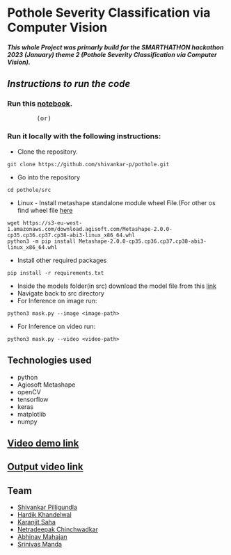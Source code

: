# Pothole Severity Classification via Computer Vision
##### This whole Project was primarly build for the SMARTHATHON hackathon 2023 (January) theme 2 (Pothole Severity Classification via Computer Vision).

## _Instructions to run the code_
### Run this [notebook](https://colab.research.google.com/drive/153bOqpGplhfOoz8-_T6x5dmdYNLEN5_l?usp=sharing).
 <pre>        (or)           </pre>
### Run it locally with the following instructions:
- Clone the repository.
```console
git clone https://github.com/shivankar-p/pothole.git
```
- Go into the repository
```console
cd pothole/src
```
- Linux - Install metashape standalone module wheel File.(For other os find wheel file [here](https://www.agisoft.com/downloads/installer/)
```console
wget https://s3-eu-west-1.amazonaws.com/download.agisoft.com/Metashape-2.0.0-cp35.cp36.cp37.cp38-abi3-linux_x86_64.whl
python3 -m pip install Metashape-2.0.0-cp35.cp36.cp37.cp38-abi3-linux_x86_64.whl
```
- Install other required packages
```console
pip install -r requirements.txt
```
- Inside the models folder(in src) download the model file from this [link](https://drive.google.com/file/d/17IY3CnSz7AaIXwE7Q8RSkAV4_6UPiO6-/view)
- Navigate back to src directory
- For Inference on image run:
```console
python3 mask.py --image <image-path>
```
- For Inference on video run:
```console
python3 mask.py --video <video-path>
```
## Technologies used
- python
- Agiosoft Metashape
- openCV
- tensorflow
- keras
- matplotlib
- numpy

## [Video demo link](https://www.loom.com/share/7d5adefb710f417ea959711a2066a547)

## [Output video link](https://www.youtube.com/watch?v=9Fv6yXQz52g)


## Team
- [Shivankar Pilligundla](https://www.linkedin.com/in/shivankar-pilligundla-a1112a201/)
- [Hardik Khandelwal](https://www.linkedin.com/in/hardik-khandelwal-533599205/)
- [Karanjit Saha](https://www.linkedin.com/in/karanjit-saha-65a02122b/)
- [Netradeepak Chinchwadkar](https://www.linkedin.com/in/netradeepak-chinchwadkar-30728a201/)
- [Abhinav Mahajan](https://www.linkedin.com/in/abhinav-mahajan-727068233/)
- [Srinivas Manda](https://www.linkedin.com/in/srinivas-manda-41a302224/)




